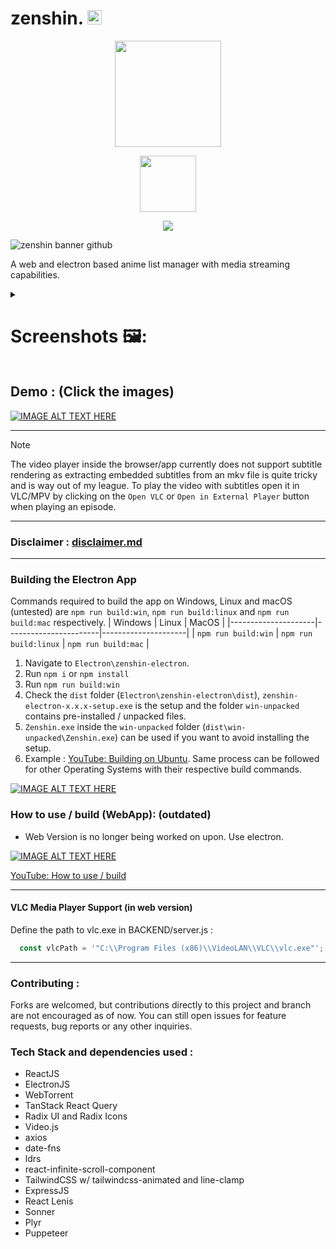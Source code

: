 # zenshin. <img src="https://github.com/user-attachments/assets/6de78e3e-2c14-4044-b65f-cc5e81fc4e10" width="23">

<p align="center" >
  <img src="https://github.com/user-attachments/assets/3ecc5d2b-eb45-4865-8d5b-688f1d328756" width="170">
</p>
<p align="center">
  <a href="https://github.com/hitarth-gg/zenshin/releases">
    <img src="https://img.shields.io/github/downloads/hitarth-gg/zenshin/total?style=flat-square&color=blue" width="90">
  </a>
</p>

<p align="center" >
    <img src="https://github.com/user-attachments/assets/c0dbeb01-36a8-432e-95c5-e643694901c7">
</p>

![zenshin banner github](https://github.com/user-attachments/assets/54a37351-b064-4749-a4b5-7fb19ce86ceb)

A web and electron based anime list manager with media streaming capabilities.

<details>
<summary><h1>Screenshots 🖼️: </h1></summary>
  
![image](https://github.com/user-attachments/assets/02158f0e-e2dd-4269-8ab9-d7ec57d5af6f)
![image](https://github.com/user-attachments/assets/1e7379b8-3ea1-4827-a9a4-13f3fd8584a5)
![image](https://github.com/user-attachments/assets/cc74840c-722f-4c7c-8d63-d541f3ee7f92)
![image](https://github.com/user-attachments/assets/47a662ad-0983-43a9-95bd-7bee26acce4d)
![image](https://github.com/user-attachments/assets/783330e9-1a84-49e5-a2a7-befc674d571d)
![image](https://github.com/user-attachments/assets/b8c61b0f-08b2-4005-a073-f0200a9c8842)
![image](https://github.com/user-attachments/assets/6c17a60c-34ed-44c8-b8d4-7e886ea2c496)
![image](https://github.com/user-attachments/assets/6948d885-fe74-463a-b004-4c4cb372049e)

</details>


## Demo : (Click the images)
[![IMAGE ALT TEXT HERE](https://img.youtube.com/vi/cpMpWohodUc/0.jpg)](https://youtu.be/cpMpWohodUc)
<!-- [![IMAGE ALT TEXT HERE](https://img.youtube.com/vi/nhUhcBWD4HE/0.jpg)](https://youtu.be/nhUhcBWD4HE) -->

---
> [!NOTE]
> The video player inside the browser/app currently does not support subtitle rendering as extracting embedded subtitles from an mkv file is quite tricky and is way out of my league. To play the video with subtitles open it in VLC/MPV by clicking on the `Open VLC` or `Open in External Player` button when playing an episode.

---

### Disclaimer : [disclaimer.md](https://github.com/hitarth-gg/zenshin/blob/main/disclaimer.md)

---

### Building the Electron App

Commands required to build the app on Windows, Linux and macOS (untested) are `npm run build:win`, `npm run build:linux` and `npm run build:mac` respectively.
| Windows             | Linux                 | MacOS               |
|---------------------|-----------------------|---------------------|
| `npm run build:win` | `npm run build:linux` | `npm run build:mac` |


1. Navigate to `Electron\zenshin-electron`.
2. Run `npm i` or `npm install`
3. Run `npm run build:win`
4. Check the `dist` folder (`Electron\zenshin-electron\dist`), `zenshin-electron-x.x.x-setup.exe` is the setup and the folder `win-unpacked` contains pre-installed / unpacked files.
5. `Zenshin.exe` inside the `win-unpacked` folder (`dist\win-unpacked\Zenshin.exe`) can be used if you want to avoid installing the setup.
6. Example : [YouTube: Building on Ubuntu](https://youtu.be/l13ogKtMbt0). Same process can be followed for other Operating Systems with their respective build commands.

[![IMAGE ALT TEXT HERE](https://img.youtube.com/vi/l13ogKtMbt0/0.jpg)](https://youtu.be/l13ogKtMbt0)



### How to use / build (WebApp): (outdated)
- Web Version is no longer being worked on upon. Use electron.

[![IMAGE ALT TEXT HERE](https://img.youtube.com/vi/DiVczJ92sAU/0.jpg)](https://www.youtube.com/watch?v=DiVczJ92sAU)

[YouTube: How to use / build](https://youtu.be/DiVczJ92sAU?si=NvqnDvXE_LW7EHW8)

---
#### VLC Media Player Support (in web version)
Define the path to vlc.exe in BACKEND/server.js : 
```js
  const vlcPath = '"C:\\Program Files (x86)\\VideoLAN\\VLC\\vlc.exe"'; // Adjust this path as needed
```
---

### Contributing :
Forks are welcomed, but contributions directly to this project and branch are not encouraged as of now.
You can still open issues for feature requests, bug reports or any other inquiries.

### Tech Stack and dependencies used :
- ReactJS
- ElectronJS
- WebTorrent
- TanStack React Query
- Radix UI and Radix Icons
- Video.js
- axios
- date-fns
- ldrs
- react-infinite-scroll-component
- TailwindCSS w/ tailwindcss-animated and line-clamp
- ExpressJS
- React Lenis
- Sonner
- Plyr
- Puppeteer
